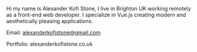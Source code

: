 Hi my name is Alexander Kofi Stone, I live in Brighton UK working remotely as a front-end web developer.
I specialize in Vue.js creating modern and aesthetically pleasing applications.

Email: alexanderkofistone@gmail.com

Portfolio: alexanderkofistone.co.uk
